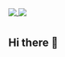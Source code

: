 <a href="https://github.com/nater0000">
<img align="top" src="https://github-readme-stats.vercel.app/api?username=nater0000&theme=transparent&hide=issues,contribs&count_private=true&hide_title=false&show_icons=true&include_all_commits=true&text_bold=false&hide_border=true" />
</a>
<a href="https://github.com/nater0000">
<img align="top" src="https://github-readme-stats.vercel.app/api/top-langs/?username=nater0000&langs_count=10&layout=compact&theme=transparent&hide_title=false&hide_border=true&hide=css,html,shell" />
</a>

#

## Hi there 👋

<!--
**nater0000/nater0000** is a ✨ _special_ ✨ repository because its `README.md` (this file) appears on your GitHub profile.

Here are some ideas to get you started:

- 🔭 I’m currently working on ...
- 🌱 I’m currently learning ...
- 👯 I’m looking to collaborate on ...
- 🤔 I’m looking for help with ...
- 💬 Ask me about ...
- 📫 How to reach me: ...
- 😄 Pronouns: ...
- ⚡ Fun fact: ...
-->
